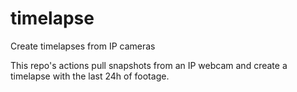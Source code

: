 # timelapse
Create timelapses from IP cameras

This repo's actions pull snapshots from an IP webcam and create a timelapse with the last 24h of footage.
